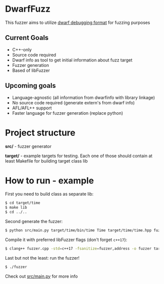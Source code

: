# DwarfFuzz

This fuzzer aims to utilize [dwarf debugging format](https://dwarfstd.org/) for fuzzing purposes

## Current Goals

- C++-only
- Source code required
- Dwarf info as tool to get initial information about fuzz target
- Fuzzer generation
- Based of libFuzzer

## Upcoming goals

- Language-agnostic (all information from dwarfinfo with library linkage)
- No source code required (generate extern's from dwarf info)
- AFL/AFL++ support
- Faster language for fuzzer generation (replace python)

# Project structure

**src/** - fuzzer generator

**target/** - example targets for testing. Each one of those should contain at least Makefile for building target class lib

# How to run - example

First you need to build class as separate lib:
```bash
$ cd target/time
$ make lib
$ cd ../..
```

Second generate the fuzzer:
```bash
$ python src/main.py target/time/bin/time Time target/time/time.hpp fuzzer.cpp
```

Compile it with preferred libFuzzer flags (don't forget `c++17`):
```bash
$ clang++ fuzzer.cpp -std=c++17 -fsanitize=fuzzer,address -o fuzzer target/time/bin/time
```

Last but not the least: run the fuzzer!
```bash
$ ./fuzzer
```

Check out [src/main.py](gen/main.py) for more info

